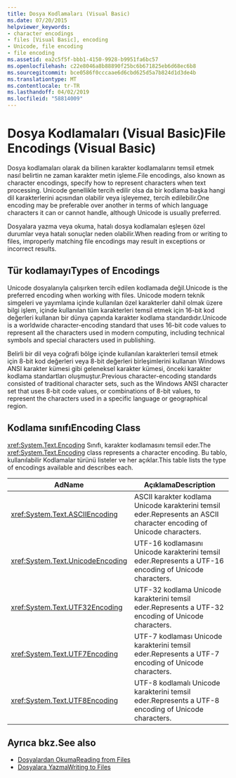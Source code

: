 ```yaml
---
title: Dosya Kodlamaları (Visual Basic)
ms.date: 07/20/2015
helpviewer_keywords:
- character encodings
- files [Visual Basic], encoding
- Unicode, file encoding
- file encoding
ms.assetid: ea2c5f5f-bbb1-4150-9928-b9951fa6bc57
ms.openlocfilehash: c22e8046a8b88890f25bc6b671825eb6d68ec6b8
ms.sourcegitcommit: bce0586f0cccaae6d6cbd625d5a7b824d1d3de4b
ms.translationtype: MT
ms.contentlocale: tr-TR
ms.lasthandoff: 04/02/2019
ms.locfileid: "58814009"
---
```

# <a name="file-encodings-visual-basic"></a><span data-ttu-id="16186-102">Dosya Kodlamaları (Visual Basic)</span><span class="sxs-lookup"><span data-stu-id="16186-102">File Encodings (Visual Basic)</span></span>
<span data-ttu-id="16186-103">Dosya kodlamaları olarak da bilinen karakter kodlamalarını temsil etmek nasıl belirtin ne zaman karakter metin işleme.</span><span class="sxs-lookup"><span data-stu-id="16186-103">File encodings, also known as character encodings, specify how to represent characters when text processing.</span></span> <span data-ttu-id="16186-104">Unicode genellikle tercih edilir olsa da bir kodlama başka hangi dil karakterlerini açısından olabilir veya işleyemez, tercih edilebilir.</span><span class="sxs-lookup"><span data-stu-id="16186-104">One encoding may be preferable over another in terms of which language characters it can or cannot handle, although Unicode is usually preferred.</span></span>  
  
 <span data-ttu-id="16186-105">Dosyalara yazma veya okuma, hatalı dosya kodlamaları eşleşen özel durumlar veya hatalı sonuçlar neden olabilir.</span><span class="sxs-lookup"><span data-stu-id="16186-105">When reading from or writing to files, improperly matching file encodings may result in exceptions or incorrect results.</span></span>  
  
## <a name="types-of-encodings"></a><span data-ttu-id="16186-106">Tür kodlamayı</span><span class="sxs-lookup"><span data-stu-id="16186-106">Types of Encodings</span></span>  
 <span data-ttu-id="16186-107">Unicode dosyalarıyla çalışırken tercih edilen kodlamada değil.</span><span class="sxs-lookup"><span data-stu-id="16186-107">Unicode is the preferred encoding when working with files.</span></span> <span data-ttu-id="16186-108">Unicode modern teknik simgeleri ve yayımlama içinde kullanılan özel karakterler dahil olmak üzere bilgi işlem, içinde kullanılan tüm karakterleri temsil etmek için 16-bit kod değerleri kullanan bir dünya çapında karakter kodlama standardıdır.</span><span class="sxs-lookup"><span data-stu-id="16186-108">Unicode is a worldwide character-encoding standard that uses 16-bit code values to represent all the characters used in modern computing, including technical symbols and special characters used in publishing.</span></span>  
  
 <span data-ttu-id="16186-109">Belirli bir dil veya coğrafi bölge içinde kullanılan karakterleri temsil etmek için 8-bit kod değerleri veya 8-bit değerleri birleşimlerini kullanan Windows ANSI karakter kümesi gibi geleneksel karakter kümesi, önceki karakter kodlama standartları oluşmuştur.</span><span class="sxs-lookup"><span data-stu-id="16186-109">Previous character-encoding standards consisted of traditional character sets, such as the Windows ANSI character set that uses 8-bit code values, or combinations of 8-bit values, to represent the characters used in a specific language or geographical region.</span></span>  
  
## <a name="encoding-class"></a><span data-ttu-id="16186-110">Kodlama sınıfı</span><span class="sxs-lookup"><span data-stu-id="16186-110">Encoding Class</span></span>  
 <span data-ttu-id="16186-111"><xref:System.Text.Encoding> Sınıfı, karakter kodlamasını temsil eder.</span><span class="sxs-lookup"><span data-stu-id="16186-111">The <xref:System.Text.Encoding> class represents a character encoding.</span></span> <span data-ttu-id="16186-112">Bu tablo, kullanılabilir Kodlamalar türünü listeler ve her açıklar.</span><span class="sxs-lookup"><span data-stu-id="16186-112">This table lists the type of encodings available and describes each.</span></span>  
  
|<span data-ttu-id="16186-113">Ad</span><span class="sxs-lookup"><span data-stu-id="16186-113">Name</span></span>|<span data-ttu-id="16186-114">Açıklama</span><span class="sxs-lookup"><span data-stu-id="16186-114">Description</span></span>|
|---|---|    
|<xref:System.Text.ASCIIEncoding>|<span data-ttu-id="16186-115">ASCII karakter kodlama Unicode karakterini temsil eder.</span><span class="sxs-lookup"><span data-stu-id="16186-115">Represents an ASCII character encoding of Unicode characters.</span></span>|  
|<xref:System.Text.UnicodeEncoding>|<span data-ttu-id="16186-116">UTF-16 kodlamasını Unicode karakterini temsil eder.</span><span class="sxs-lookup"><span data-stu-id="16186-116">Represents a UTF-16 encoding of Unicode characters.</span></span>|  
|<xref:System.Text.UTF32Encoding>|<span data-ttu-id="16186-117">UTF-32 kodlama Unicode karakterini temsil eder.</span><span class="sxs-lookup"><span data-stu-id="16186-117">Represents a UTF-32 encoding of Unicode characters.</span></span>|  
|<xref:System.Text.UTF7Encoding>|<span data-ttu-id="16186-118">UTF-7 kodlaması Unicode karakterini temsil eder.</span><span class="sxs-lookup"><span data-stu-id="16186-118">Represents a UTF-7 encoding of Unicode characters.</span></span>|  
|<xref:System.Text.UTF8Encoding>|<span data-ttu-id="16186-119">UTF-8 kodlamalı Unicode karakterini temsil eder.</span><span class="sxs-lookup"><span data-stu-id="16186-119">Represents a UTF-8 encoding of Unicode characters.</span></span>|  
  
## <a name="see-also"></a><span data-ttu-id="16186-120">Ayrıca bkz.</span><span class="sxs-lookup"><span data-stu-id="16186-120">See also</span></span>

- [<span data-ttu-id="16186-121">Dosyalardan Okuma</span><span class="sxs-lookup"><span data-stu-id="16186-121">Reading from Files</span></span>](../../../../visual-basic/developing-apps/programming/drives-directories-files/reading-from-files.md)
- [<span data-ttu-id="16186-122">Dosyalara Yazma</span><span class="sxs-lookup"><span data-stu-id="16186-122">Writing to Files</span></span>](../../../../visual-basic/developing-apps/programming/drives-directories-files/writing-to-files.md)
